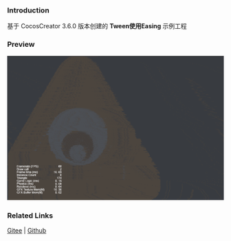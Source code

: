 ### Introduction

基于 CocosCreator 3.6.0 版本创建的 **Tween使用Easing** 示例工程

### Preview
![image](../../../gif/202203/2022030505.gif)

### Related Links
[Gitee](https://gitee.com/mirrors_cocos-creator/example-cases/tree/v2.4.3/assets/cases/03_gameplay/tween) | [Github](https://github.com/cocos/example-projects/blob/v2.4.3/assets/cases/03_gameplay/tween)